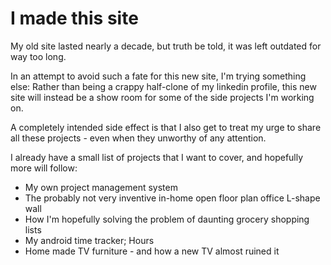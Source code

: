 # I made this site

My old site lasted nearly a decade, but truth be told, it was left outdated for way too long.

In an attempt to avoid such a fate for this new site, I'm trying something else: Rather than being a crappy half-clone of my linkedin profile, this new site will instead be a show room for some of the side projects I'm working on.

A completely intended side effect is that I also get to treat my urge to share all these projects - even when they unworthy of any attention.

I already have a small list of projects that I want to cover, and hopefully more will follow:

- My own project management system
- The probably not very inventive in-home open floor plan office L-shape wall
- How I'm hopefully solving the problem of daunting grocery shopping lists
- My android time tracker; Hours
- Home made TV furniture - and how a new TV almost ruined it
